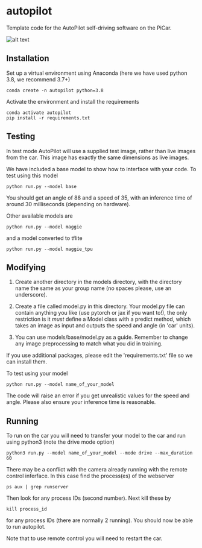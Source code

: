 # autopilot

Template code for the AutoPilot self-driving software on the PiCar. 

![alt text](https://github.com/adammoss/autopilot/blob/main/test.png?raw=true)

## Installation

Set up a virtual environment using Anaconda (here we have used python 3.8, we recommend 3.7+)

```
conda create -n autopilot python=3.8
```

Activate the environment and install the requirements

```
conda activate autopilot
pip install -r requirements.txt
```

## Testing

In test mode AutoPilot will use a supplied test image, rather than live images from the car. This image has exactly the same dimensions as live images.

We have included a base model to show how to interface with your code. To test using this model

```
python run.py --model base
```

You should get an angle of 88 and a speed of 35, with an inference time of around 30 milliseconds (depending on hardware).

Other available models are 

```
python run.py --model maggie
```

and a model converted to tflite

```
python run.py --model maggie_tpu
```

## Modifying

1. Create another directory in the models directory, with the directory name the same as your group name (no spaces please, use an underscore). 

2. Create a file called model.py in this directory. Your model.py file can contain anything you like (use pytorch or jax if you want to!), the only restriction is it *must* define a Model class with a predict method, which takes an image as input and outputs the speed and angle (in 'car' units). 

3. You can use models/base/model.py as a guide. Remember to change any image preprocessing to match what you did in training.

 If you use additional packages, please edit the 'requirements.txt' file so we can install them. 

To test using your model

```
python run.py --model name_of_your_model
```

The code will raise an error if you get unrealistic values for the speed and angle. Please also ensure your inference time is reasonable.

## Running 

To run on the car you will need to transfer your model to the car and run using python3 (note the drive mode option)

```
python3 run.py --model name_of_your_model --mode drive --max_duration 60
```

There may be a conflict with the camera already running with the remote control inferface. In this case find the process(es) of the webserver

```
ps aux | grep runserver
```

Then look for any process IDs (second number). Next kill these by 

```
kill process_id
```

for any process IDs (there are normally 2 running). You should now be able to run autopilot.

Note that to use remote control you will need to restart the car. 